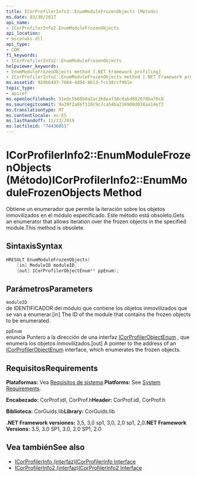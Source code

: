 ```yaml
---
title: ICorProfilerInfo2::EnumModuleFrozenObjects (Método)
ms.date: 03/30/2017
api_name:
- ICorProfilerInfo2.EnumModuleFrozenObjects
api_location:
- mscorwks.dll
api_type:
- COM
f1_keywords:
- ICorProfilerInfo2::EnumModuleFrozenObjects
helpviewer_keywords:
- EnumModuleFrozenObjects method [.NET Framework profiling]
- ICorProfilerInfo2::EnumModuleFrozenObjects method [.NET Framework profiling]
ms.assetid: 920b6483-7064-4d64-8613-fcc38ccf9b1e
topic_type:
- apiref
ms.openlocfilehash: 51e0c5b08b8a2ac3b8eaf38cdabd682078ba70c8
ms.sourcegitcommit: 9a39f2a06f110c9c7ca54ba216900d038aa14ef3
ms.translationtype: MT
ms.contentlocale: es-ES
ms.lasthandoff: 11/23/2019
ms.locfileid: "74436051"
---
```

# <a name="icorprofilerinfo2enummodulefrozenobjects-method"></a><span data-ttu-id="bb5ac-102">ICorProfilerInfo2::EnumModuleFrozenObjects (Método)</span><span class="sxs-lookup"><span data-stu-id="bb5ac-102">ICorProfilerInfo2::EnumModuleFrozenObjects Method</span></span>
<span data-ttu-id="bb5ac-103">Obtiene un enumerador que permite la iteración sobre los objetos inmovilizados en el módulo especificado. Este método está obsoleto.</span><span class="sxs-lookup"><span data-stu-id="bb5ac-103">Gets an enumerator that allows iteration over the frozen objects in the specified module.This method is obsolete.</span></span>  
  
## <a name="syntax"></a><span data-ttu-id="bb5ac-104">Sintaxis</span><span class="sxs-lookup"><span data-stu-id="bb5ac-104">Syntax</span></span>  
  
```cpp  
HRESULT EnumModuleFrozenObjects(  
    [in] ModuleID moduleID,  
    [out] ICorProfilerObjectEnum** ppEnum);  
```  
  
## <a name="parameters"></a><span data-ttu-id="bb5ac-105">Parámetros</span><span class="sxs-lookup"><span data-stu-id="bb5ac-105">Parameters</span></span>  
 `moduleID`  
 <span data-ttu-id="bb5ac-106">de IDENTIFICADOR del módulo que contiene los objetos inmovilizados que se van a enumerar.</span><span class="sxs-lookup"><span data-stu-id="bb5ac-106">[in] The ID of the module that contains the frozen objects to be enumerated.</span></span>  
  
 `ppEnum`  
 <span data-ttu-id="bb5ac-107">enuncia Puntero a la dirección de una interfaz [ICorProfilerObjectEnum](../../../../docs/framework/unmanaged-api/profiling/icorprofilerobjectenum-interface.md) , que enumera los objetos inmovilizados.</span><span class="sxs-lookup"><span data-stu-id="bb5ac-107">[out] A pointer to the address of an [ICorProfilerObjectEnum](../../../../docs/framework/unmanaged-api/profiling/icorprofilerobjectenum-interface.md) interface, which enumerates the frozen objects.</span></span>  
  
## <a name="requirements"></a><span data-ttu-id="bb5ac-108">Requisitos</span><span class="sxs-lookup"><span data-stu-id="bb5ac-108">Requirements</span></span>  
 <span data-ttu-id="bb5ac-109">**Plataformas:** Vea [Requisitos de sistema](../../../../docs/framework/get-started/system-requirements.md).</span><span class="sxs-lookup"><span data-stu-id="bb5ac-109">**Platforms:** See [System Requirements](../../../../docs/framework/get-started/system-requirements.md).</span></span>  
  
 <span data-ttu-id="bb5ac-110">**Encabezado:** CorProf.idl, CorProf.h</span><span class="sxs-lookup"><span data-stu-id="bb5ac-110">**Header:** CorProf.idl, CorProf.h</span></span>  
  
 <span data-ttu-id="bb5ac-111">**Biblioteca:** CorGuids.lib</span><span class="sxs-lookup"><span data-stu-id="bb5ac-111">**Library:** CorGuids.lib</span></span>  
  
 <span data-ttu-id="bb5ac-112">**.NET Framework versiones:** 3,5, 3,0 sp1, 3,0, 2,0 sp1, 2,0</span><span class="sxs-lookup"><span data-stu-id="bb5ac-112">**.NET Framework Versions:** 3.5, 3.0 SP1, 3.0, 2.0 SP1, 2.0</span></span>  
  
## <a name="see-also"></a><span data-ttu-id="bb5ac-113">Vea también</span><span class="sxs-lookup"><span data-stu-id="bb5ac-113">See also</span></span>

- [<span data-ttu-id="bb5ac-114">ICorProfilerInfo (interfaz)</span><span class="sxs-lookup"><span data-stu-id="bb5ac-114">ICorProfilerInfo Interface</span></span>](../../../../docs/framework/unmanaged-api/profiling/icorprofilerinfo-interface.md)
- [<span data-ttu-id="bb5ac-115">ICorProfilerInfo2 (interfaz)</span><span class="sxs-lookup"><span data-stu-id="bb5ac-115">ICorProfilerInfo2 Interface</span></span>](../../../../docs/framework/unmanaged-api/profiling/icorprofilerinfo2-interface.md)
